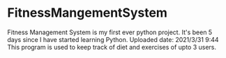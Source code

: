 # FitnessMangementSystem
Fitness Management System is my first ever python project. It's been 5 days since I have started learning Python. Uploaded date: 2021/3/31 9:44
This program is used to keep track of diet and exercises of upto 3 users.
